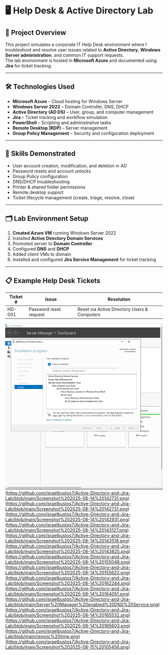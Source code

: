 # 🖥️ Help Desk & Active Directory Lab

## 📌 Project Overview
This project simulates a corporate IT Help Desk environment where I troubleshoot and resolve user issues related to **Active Directory**, **Windows Server administration**, and common IT support requests.  
The lab environment is hosted in **Microsoft Azure** and documented using **Jira** for ticket tracking.

---

## 🛠️ Technologies Used
- **Microsoft Azure** – Cloud hosting for Windows Server
- **Windows Server 2022** – Domain Controller, DNS, DHCP
- **Active Directory (AD DS)** – User, group, and computer management
- **Jira** – Ticket tracking and workflow simulation
- **PowerShell** – Scripting and administrative tasks
- **Remote Desktop (RDP)** – Server management
- **Group Policy Management** – Security and configuration deployment

---

## 🎯 Skills Demonstrated
- User account creation, modification, and deletion in AD
- Password resets and account unlocks
- Group Policy configuration
- DNS/DHCP troubleshooting
- Printer & shared folder permissions
- Remote desktop support
- Ticket lifecycle management (create, triage, resolve, close)

---

## 🗂️ Lab Environment Setup
1. **Created Azure VM** running Windows Server 2022
2. Installed **Active Directory Domain Services**
3. Promoted server to **Domain Controller**
4. Configured **DNS** and **DHCP**
5. Added client VMs to domain
6. Installed and configured **Jira Service Management** for ticket tracking

---

## 📋 Example Help Desk Tickets

| Ticket # | Issue | Resolution |
|----------|-------|------------|
| HD-001   | Password reset request | Reset via Active Directory Users & Computers |

![Installing AD DS](https://github.com/israelbustos7/Active-Directory-and-Jira-Lab/blob/main/Screenshot%202025-08-14%20140846.png)
(https://github.com/israelbustos7/Active-Directory-and-Jira-Lab/blob/main/Screenshot%202025-08-14%20142731.png)
(https://github.com/israelbustos7/Active-Directory-and-Jira-Lab/blob/main/Screenshot%202025-08-14%20142731.png)
(https://github.com/israelbustos7/Active-Directory-and-Jira-Lab/blob/main/Screenshot%202025-08-14%20142931.png)
(https://github.com/israelbustos7/Active-Directory-and-Jira-Lab/blob/main/Screenshot%202025-08-14%20143127.png)
(https://github.com/israelbustos7/Active-Directory-and-Jira-Lab/blob/main/Screenshot%202025-08-14%20143518.png)
(https://github.com/israelbustos7/Active-Directory-and-Jira-Lab/blob/main/Screenshot%202025-08-14%20143825.png)
(https://github.com/israelbustos7/Active-Directory-and-Jira-Lab/blob/main/Screenshot%202025-08-14%20155048.png)
(https://github.com/israelbustos7/Active-Directory-and-Jira-Lab/blob/main/Screenshot%202025-08-14%20155622.png)
(https://github.com/israelbustos7/Active-Directory-and-Jira-Lab/blob/main/Screenshot%202025-08-14%20162244.png)
(https://github.com/israelbustos7/Active-Directory-and-Jira-Lab/blob/main/Screenshot%202025-08-14%20164051.png)
(https://github.com/israelbustos7/Active-Directory-and-Jira-Lab/blob/main/Server%20Manager%20enabled%20DNS%20Service.png)
(https://github.com/israelbustos7/Active-Directory-and-Jira-Lab/blob/main/Screenshot%202025-08-14%20165532.png)
(https://github.com/israelbustos7/Active-Directory-and-Jira-Lab/blob/main/Screenshot%202025-08-14%20165603.png)
(https://github.com/israelbustos7/Active-Directory-and-Jira-Lab/blob/main/resync%20time.png)
(https://github.com/israelbustos7/Active-Directory-and-Jira-Lab/blob/main/Screenshot%202025-08-15%20105456.png)


